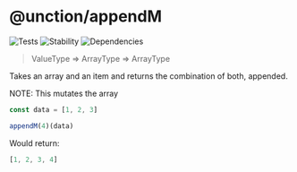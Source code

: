 # @unction/appendM

![Tests][BADGE_TRAVIS]
![Stability][BADGE_STABILITY]
![Dependencies][BADGE_DEPENDENCY]

> ValueType => ArrayType => ArrayType

Takes an array and an item and returns the combination of both, appended.

NOTE: This mutates the array

``` javascript
const data = [1, 2, 3]

appendM(4)(data)
```

Would return:

``` javascript
[1, 2, 3, 4]
```

[BADGE_TRAVIS]: https://img.shields.io/travis/unctionjs/appendM.svg?maxAge=2592000&style=flat-square
[BADGE_STABILITY]: https://img.shields.io/badge/stability-strong-green.svg?maxAge=2592000&style=flat-square
[BADGE_DEPENDENCY]: https://img.shields.io/david/unctionjs/appendM.svg?maxAge=2592000&style=flat-square
